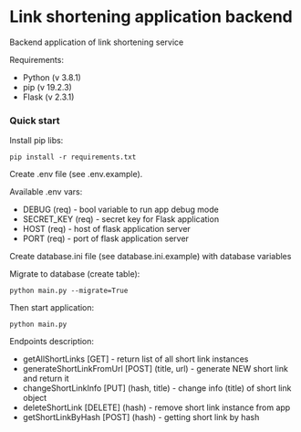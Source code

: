 # Link shortening application backend

Backend application of link shortening service

Requirements:
- Python (v 3.8.1)
- pip (v 19.2.3)
- Flask (v 2.3.1)


### Quick start

Install pip libs:

```commandline
pip install -r requirements.txt
```


Create .env file (see .env.example).

Available .env vars:
- DEBUG (req) - bool variable to run app debug mode
- SECRET_KEY (req) - secret key for Flask application
- HOST (req) - host of flask application server
- PORT (req) - port of flask application server

Create database.ini file (see database.ini.example) with database variables

Migrate to database (create table):

```commandline
python main.py --migrate=True
```

Then start application:

```commandline
python main.py
```

Endpoints description:
- getAllShortLinks [GET] - return list of all short link instances
- generateShortLinkFromUrl [POST] (title, url) - generate NEW short link and return it 
- changeShortLinkInfo [PUT] (hash, title) - change info (title) of short link object
- deleteShortLink [DELETE] (hash) - remove short link instance from app
- getShortLinkByHash [POST] (hash) - getting short link by hash